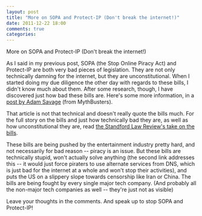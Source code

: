 ```yaml
---
layout: post
title: "More on SOPA and Protect-IP (Don't break the internet!)"
date: 2011-12-22 18:00
comments: true
categories:
---
```


More on SOPA and Protect-IP (Don't break the internet!)

As I said in my previous post, SOPA (the Stop Online Piracy Act) and Protect-IP
are both very bad pieces of legislation.  They are not only technically damning
for the internet, but they are unconstitutional.  When I started doing my due
diligence the other day with regards to these bills, I didn't know much about
them.  After some research, though, I have discovered just how bad these bills
are.  Here's some more information, in a [post by Adam Savage][1] (from
MythBusters).

That article is not that technical and doesn't really quote the bills much.
For the full story on the bills and just how technically bad they are, as well
as how unconstitutional they are, read [the Standford Law Review's take on the
bills][2].

These bills are being pushed by the entertainment industry pretty hard, and not
necessarily for bad reason -- piracy is an issue. But these bills are
technically stupid, won't actually solve anything (the second link addresses
this -- it would just force piraters to use alternate services from DNS, which
is just bad for the internet at a whole and won't stop their activities), and
puts the US on a slippery slope towards censorship like Iran or China.  The
bills are being fought by every single major tech company.  (And probably all
the non-major tech companies as well -- they're just not as visible)

Leave your thoughts in the comments.  And speak up to stop SOPA and Protect-IP!

[1]: http://www.popularmechanics.com/science/mythbusters/articles/mythbuster-adam-savage-sopa-could-destroy-the-internet-as-we-know-it-6620300
[2]: http://www.stanfordlawreview.org/online/dont-break-internet
